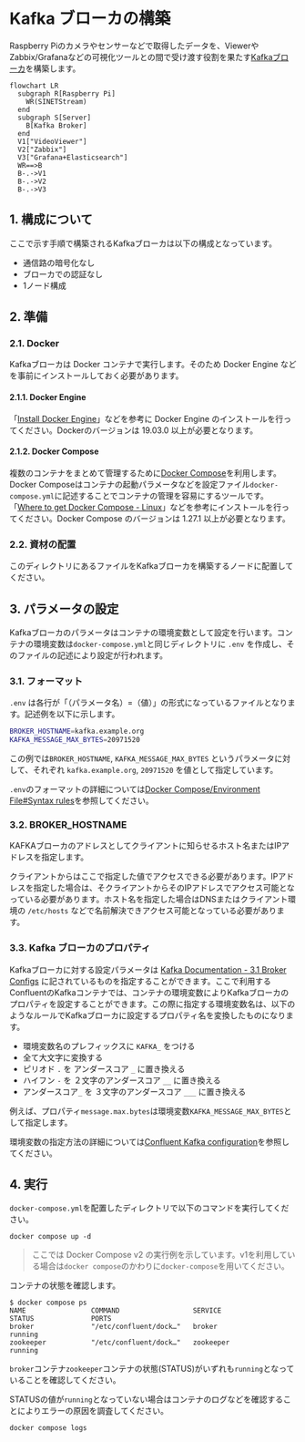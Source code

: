 # Kafka ブローカの構築

Raspberry Piのカメラやセンサーなどで取得したデータを、ViewerやZabbix/Grafanaなどの可視化ツールとの間で受け渡す役割を果たす[Kafkaブローカ](https://kafka.apache.org/)を構築します。

```mermaid
flowchart LR
  subgraph R[Raspberry Pi]
    WR(SINETStream)
  end
  subgraph S[Server]
    B[Kafka Broker]
  end
  V1["VideoViewer"]
  V2["Zabbix"]
  V3["Grafana+Elasticsearch"]
  WR==>B
  B-.->V1
  B-.->V2
  B-.->V3
```

## 1. 構成について

ここで示す手順で構築されるKafkaブローカは以下の構成となっています。

* 通信路の暗号化なし
* ブローカでの認証なし
* 1ノード構成

## 2. 準備

### 2.1. Docker

Kafkaブローカは Docker コンテナで実行します。そのため Docker Engine などを事前にインストールしておく必要があります。

#### 2.1.1. Docker Engine

「[Install Docker Engine](https://docs.docker.com/engine/install/)」などを参考に Docker Engine のインストールを行ってください。Dockerのバージョンは 19.03.0 以上が必要となります。

#### 2.1.2. Docker Compose

複数のコンテナをまとめて管理するために[Docker Compose](https://github.com/docker/compose)を利用します。Docker Composeはコンテナの起動パラメータなどを設定ファイル`docker-compose.yml`に記述することでコンテナの管理を容易にするツールです。「[Where to get Docker Compose - Linux](https://github.com/docker/compose#linux)」などを参考にインストールを行ってください。Docker Compose のバージョンは 1.27.1 以上が必要となります。

### 2.2. 資材の配置

このディレクトリにあるファイルをKafkaブローカを構築するノードに配置してください。

## 3. パラメータの設定

Kafkaブローカのパラメータはコンテナの環境変数として設定を行います。コンテナの環境変数は`docker-compose.yml`と同じディレクトリに `.env` を作成し、そのファイルの記述により設定が行われます。

### 3.1. フォーマット

`.env` は各行が「（パラメータ名）=（値）」の形式になっているファイルとなります。記述例を以下に示します。

```bash
BROKER_HOSTNAME=kafka.example.org
KAFKA_MESSAGE_MAX_BYTES=20971520
```

この例では`BROKER_HOSTNAME`, `KAFKA_MESSAGE_MAX_BYTES` というパラメータに対して、それぞれ `kafka.example.org`, `20971520` を値として指定しています。

`.env`のフォーマットの詳細については[Docker Compose/Environment File#Syntax rules](https://docs.docker.com/compose/env-file/#syntax-rules)を参照してください。

### 3.2. BROKER_HOSTNAME

KAFKAブローカのアドレスとしてクライアントに知らせるホスト名またはIPアドレスを指定します。

クライアントからはここで指定した値でアクセスできる必要があります。IPアドレスを指定した場合は、そクライアントからそのIPアドレスでアクセス可能となっている必要があります。ホスト名を指定した場合はDNSまたはクライアント環境の `/etc/hosts` などで名前解決できアクセス可能となっている必要があります。

### 3.3. Kafka ブローカのプロパティ

Kafkaブローカに対する設定パラメータは [Kafka Documentation - 3.1 Broker Configs](https://kafka.apache.org/documentation/#brokerconfigs) に記されているものを指定することができます。ここで利用するConfluentのKafkaコンテナでは、コンテナの環境変数によりKafkaブローカのプロパティを設定することができます。この際に指定する環境変数名は、以下のようなルールでKafkaブローカに設定するプロパティ名を変換したものになります。

* 環境変数名のプレフィックスに `KAFKA_` をつける
* 全て大文字に変換する
* ピリオド `.` を アンダースコア `_` に置き換える
* ハイフン `-` を ２文字のアンダースコア `__` に置き換える
* アンダースコア`_` を ３文字のアンダースコア `___` に置き換える

例えば、プロパティ`message.max.bytes`は環境変数`KAFKA_MESSAGE_MAX_BYTES`として指定します。

環境変数の指定方法の詳細については[Confluent Kafka configuration](https://docs.confluent.io/platform/current/installation/docker/config-reference.html#confluent-ak-configuration)を参照してください。

## 4. 実行

`docker-compose.yml`を配置したディレクトリで以下のコマンドを実行してください。

```console
docker compose up -d
```

> ここでは Docker Compose v2 の実行例を示しています。v1を利用している場合は`docker compose`のかわりに`docker-compose`を用いてください。

コンテナの状態を確認します。

```console
$ docker compose ps 
NAME                COMMAND                  SERVICE             STATUS              PORTS
broker              "/etc/confluent/dock…"   broker              running             
zookeeper           "/etc/confluent/dock…"   zookeeper           running             
```

`broker`コンテナ`zookeeper`コンテナの状態(STATUS)がいずれも`running`となっていることを確認してください。

STATUSの値が`running`となっていない場合はコンテナのログなどを確認することによりエラーの原因を調査してください。

```console
docker compose logs
```
